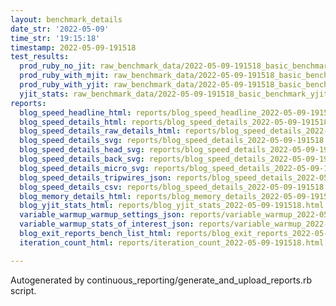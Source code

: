 ```yaml
---
layout: benchmark_details
date_str: '2022-05-09'
time_str: '19:15:18'
timestamp: 2022-05-09-191518
test_results:
  prod_ruby_no_jit: raw_benchmark_data/2022-05-09-191518_basic_benchmark_prod_ruby_no_jit.json
  prod_ruby_with_mjit: raw_benchmark_data/2022-05-09-191518_basic_benchmark_prod_ruby_with_mjit.json
  prod_ruby_with_yjit: raw_benchmark_data/2022-05-09-191518_basic_benchmark_prod_ruby_with_yjit.json
  yjit_stats: raw_benchmark_data/2022-05-09-191518_basic_benchmark_yjit_stats.json
reports:
  blog_speed_headline_html: reports/blog_speed_headline_2022-05-09-191518.html
  blog_speed_details_html: reports/blog_speed_details_2022-05-09-191518.html
  blog_speed_details_raw_details_html: reports/blog_speed_details_2022-05-09-191518.raw_details.html
  blog_speed_details_svg: reports/blog_speed_details_2022-05-09-191518.svg
  blog_speed_details_head_svg: reports/blog_speed_details_2022-05-09-191518.head.svg
  blog_speed_details_back_svg: reports/blog_speed_details_2022-05-09-191518.back.svg
  blog_speed_details_micro_svg: reports/blog_speed_details_2022-05-09-191518.micro.svg
  blog_speed_details_tripwires_json: reports/blog_speed_details_2022-05-09-191518.tripwires.json
  blog_speed_details_csv: reports/blog_speed_details_2022-05-09-191518.csv
  blog_memory_details_html: reports/blog_memory_details_2022-05-09-191518.html
  blog_yjit_stats_html: reports/blog_yjit_stats_2022-05-09-191518.html
  variable_warmup_warmup_settings_json: reports/variable_warmup_2022-05-09-191518.warmup_settings.json
  variable_warmup_stats_of_interest_json: reports/variable_warmup_2022-05-09-191518.stats_of_interest.json
  blog_exit_reports_bench_list_html: reports/blog_exit_reports_2022-05-09-191518.bench_list.html
  iteration_count_html: reports/iteration_count_2022-05-09-191518.html

---
```

Autogenerated by continuous_reporting/generate_and_upload_reports.rb script.

